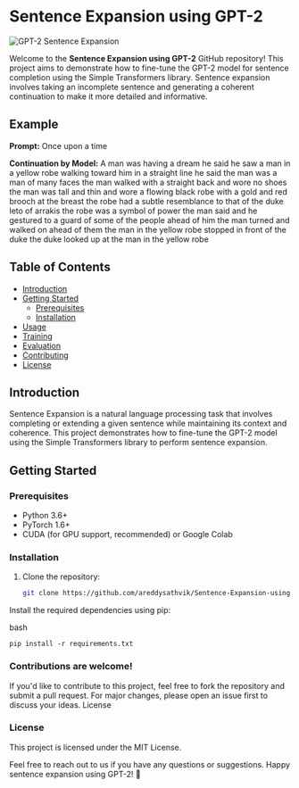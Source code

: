 # Sentence Expansion using GPT-2

![GPT-2 Sentence Expansion]([https://storage.googleapis.com/wandb-production.appspot.com/wandb-public-images/tk8kfl2kbl.png])

Welcome to the **Sentence Expansion using GPT-2** GitHub repository! This project aims to demonstrate how to fine-tune the GPT-2 model for sentence completion using the Simple Transformers library. Sentence expansion involves taking an incomplete sentence and generating a coherent continuation to make it more detailed and informative.

## Example

**Prompt:** Once upon a time

**Continuation by Model:** 
        A man was having a dream he said he saw a man in a yellow robe walking toward him in a straight line he said the man was a man of many faces the man walked with a straight back and wore no shoes the man was tall and thin and wore a flowing black robe with a gold and red brooch at the breast the robe had a subtle resemblance to that of the duke leto of arrakis the robe was a symbol of power the man said and he gestured to a guard of some of the people ahead of him the man turned and walked on ahead of them the man in the yellow robe stopped in front of the duke the duke looked up at the man in the yellow robe

## Table of Contents

- [Introduction](#introduction)
- [Getting Started](#getting-started)
  - [Prerequisites](#prerequisites)
  - [Installation](#installation)
- [Usage](#usage)
- [Training](#training)
- [Evaluation](#evaluation)
- [Contributing](#contributing)
- [License](#license)

## Introduction

Sentence Expansion is a natural language processing task that involves completing or extending a given sentence while maintaining its context and coherence. This project demonstrates how to fine-tune the GPT-2 model using the Simple Transformers library to perform sentence expansion.

## Getting Started

### Prerequisites

- Python 3.6+
- PyTorch 1.6+
- CUDA (for GPU support, recommended) or Google Colab

### Installation

1. Clone the repository:

   ```bash
   git clone https://github.com/areddysathvik/Sentence-Expansion-using-GPT-2.git

Install the required dependencies using pip:

bash

    pip install -r requirements.txt




### Contributions are welcome! 
If you'd like to contribute to this project, feel free to fork the repository and submit a pull request. For major changes, please open an issue first to discuss your ideas.
License

### License
This project is licensed under the MIT License.

Feel free to reach out to us if you have any questions or suggestions. Happy sentence expansion using GPT-2! 🚀
